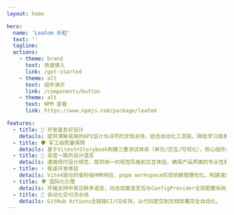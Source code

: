 ```yaml
---
layout: home

hero:
  name: 'Leatom 乐粒'
  text: ''
  tagline: 
  actions:
    - theme: brand
      text: 快速接入
      link: /get-started
    - theme: alt
      text: 组件演示
      link: /components/button
    - theme: alt
      text: NPM 查看
      link: https://www.npmjs.com/package/leatom

features:
  - title: 🧩 开发者友好设计
    details: 提供清晰易用的API设计与详尽的文档支持，结合自动化工具链，降低学习成本，提升开发效率。
  - title: 🛡️ 军工级质量保障
    details: 基于Vitest+Storybook构建三重测试体系（单元/交互/可视化），核心组件测试覆盖率≥90%。
  - title: 🎨 高度一致的设计语言
    details: 遵循现代设计规范，提供统一的视觉风格和交互体验，确保产品界面的专业性和一致性。
  - title: ⚡ 极速开发体验
    details: Vite4驱动的毫秒级HMR响应，pnpm workspace实现依赖管理优化，构建速度提升40%+。
  - title: 🌍 国际化引擎
    details: 开箱支持中英日韩多语言，动态加载语言包与ConfigProvider全局配置系统。
  - title: 🚀 自动化交付流水线
    details: GitHub Actions全链路CI/CD支持，从代码提交到文档部署完全自动化。
---
```

